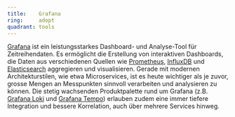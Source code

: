 ```yaml
---
title:    Grafana  
ring:     adopt  
quadrant: tools
---
```


[Grafana][grafana] ist ein leistungsstarkes Dashboard- und Analyse-Tool für Zeitreihendaten. Es ermöglicht die
Erstellung von interaktiven Dashboards, die Daten aus verschiedenen Quellen wie [Prometheus][prometheus], 
[InfluxDB][influxdb] und [Elasticsearch][elasticsearch] aggregieren und visualisieren. Gerade mit modernen
Architekturstilen, wie etwa Microservices, ist es heute wichtiger als je zuvor, grosse Mengen an Messpunkten sinnvoll
verarbeiten und analysieren zu können. Die stetig wachsenden Produktpalette rund um Grafana (z.B. 
[Grafana Loki][grafana-loki] und [Grafana Tempo][grafana-tempo]) erlauben zudem eine immer tiefere Integration und 
bessere Korrelation, auch über mehrere Services hinweg.

[grafana]: https://grafana.com/grafana/
[prometheus]: https://prometheus.io
[influxdb]: https://www.influxdata.com
[elasticsearch]: https://www.elastic.co
[grafana-loki]: https://grafana.com/oss/loki/
[grafana-tempo]: https://grafana.com/traces/
